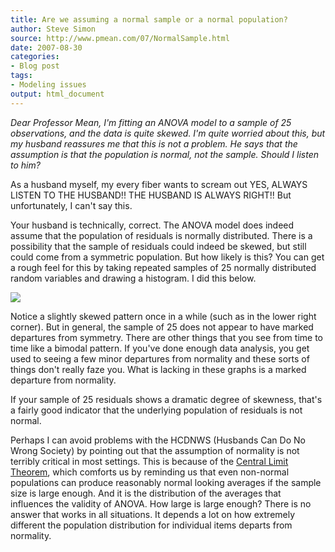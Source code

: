 ```yaml
---
title: Are we assuming a normal sample or a normal population?
author: Steve Simon
source: http://www.pmean.com/07/NormalSample.html
date: 2007-08-30
categories:
- Blog post
tags:
- Modeling issues
output: html_document
---
```

*Dear Professor Mean, I'm fitting an ANOVA model to a sample of 25
observations, and the data is quite skewed. I'm quite worried about
this, but my husband reassures me that this is not a problem. He says
that the assumption is that the population is normal, not the sample.
Should I listen to him?*

<!---More--->

As a husband myself, my every fiber wants to scream out YES, ALWAYS
LISTEN TO THE HUSBAND!! THE HUSBAND IS ALWAYS RIGHT!! But
unfortunately, I can't say this.

Your husband is technically, correct. The ANOVA model does indeed
assume that the population of residuals is normally distributed. There
is a possibility that the sample of residuals could indeed be skewed,
but still could come from a symmetric population. But how likely is
this? You can get a rough feel for this by taking repeated samples of
25 normally distributed random variables and drawing a histogram. I
did this below.

![](http://www.pmean.com/new-images/07/NormalSample01.gif)

Notice a slightly skewed pattern once in a while (such as in the lower
right corner). But in general, the sample of 25 does not appear to
have marked departures from symmetry. There are other things that you
see from time to time like a bimodal pattern. If you've done enough
data analysis, you get used to seeing a few minor departures from
normality and these sorts of things don't really faze you. What is
lacking in these graphs is a marked departure from normality.

If your sample of 25 residuals shows a dramatic degree of skewness,
that's a fairly good indicator that the underlying population of
residuals is not normal.

Perhaps I can avoid problems with the HCDNWS (Husbands Can Do No Wrong
Society) by pointing out that the assumption of normality is not
terribly critical in most settings. This is because of the [Central
Limit Theorem](../ask/clt.asp), which comforts us by reminding us that
even non-normal populations can produce reasonably normal looking
averages if the sample size is large enough. And it is the
distribution of the averages that influences the validity of ANOVA.
How large is large enough? There is no answer that works in all
situations. It depends a lot on how extremely different the population
distribution for individual items departs from normality.
